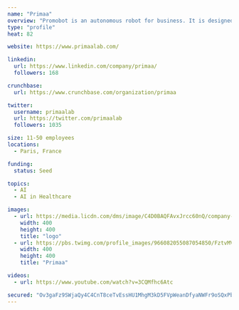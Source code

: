 ```yaml
---
name: "Primaa"
overview: "Promobot is an autonomous robot for business. It is designed to work in places of increased concentration of people"
type: "profile"
heat: 82

website: https://www.primaalab.com/

linkedin:
  url: https://www.linkedin.com/company/primaa/
  followers: 168

crunchbase:
  url: https://www.crunchbase.com/organization/primaa

twitter:
  username: primaalab
  url: https://twitter.com/primaalab
  followers: 1035

size: 11-50 employees
locations:
  - Paris, France

funding:
  status: Seed

topics:
  - AI
  - AI in Healthcare

images:
  - url: https://media.licdn.com/dms/image/C4D0BAQFAvxJrcc60nQ/company-logo_400_400/0?e=1582761600&v=beta&t=6Z5cL-ZZ0gFSQrdU9k9UPUEYeWrpUwfboubHT6Zv-dc
    width: 400
    height: 400
    title: "logo"
  - url: https://pbs.twimg.com/profile_images/966082055087054850/FztvMVNc_400x400.jpg
    width: 400
    height: 400
    title: "Primaa"

videos:
  - url: https://www.youtube.com/watch?v=3CQMfhc6Atc

secured: "Ov3gaFz9SWjaQy4C4CnT8ceTvEssHU1MhgM3kD5FVpWeanDfyaNWFr9oSQxPbbbD/+k/R8cgks1btkjYh/kVI2pyVulMnCEvCp479teuVk3wFhCH6JqQZd7wxPLqTSyhc7hr+HC8zN4HqBQjOJ+eQDGrEEQQ/MNWukoc7s/1KuWNoGNuh66HLPBPfVpmxrBGqwETwYMPaNej4x+a9VGiuxKvltjz1Rx8k0kQN5UoYfFRw4VT0PYe74xGQmJJdOzz5qx1GtMU+N+lijVuiF+W0A==;9Zo5HKZFOqvcdV0R4BIHOw=="
---
```


